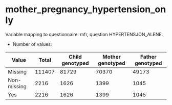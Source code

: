 # mother_pregnancy_hypertension_only
Variable mapping to questionnaire: mfr, question HYPERTENSJON_ALENE.
- Number of values:

| Value | Total | Child genotyped | Mother genotyped | Father genotyped |
| ----- | ----- | --------------- | ---------------- | ---------------- |
| Missing | 111407 | 81729 | 70370 | 49173 |
| Non-missing | 2216 | 1626 | 1399 | 1045 |
| Yes | 2216 | 1626 | 1399 |1045 |



